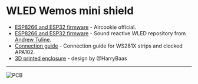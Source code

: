 # WLED Wemos mini shield

- [ESP8266 and ESP32 firmware](https://github.com/srg74/WLED-wemos-shield/tree/master/resources/Firmware/WLED_wemos_shield) -  Aircookie official.
- [ESP8266 and ESP32 firmware](https://github.com/srg74/WLED-wemos-shield/tree/master/resources/Firmware/Sound_reactive) - Sound reactive WLED repository from [Andrew Tuline](https://github.com/atuline/WLED).
- [Connection guide](https://github.com/srg74/WLED-wemos-shield/blob/master/resources/mini_shield/mini_connection_guide_v1.2.pdf) - Connection guide for WS281X strips and clocked APA102.
- [3D printed enclosure](https://www.thingiverse.com/thing:4965917) - design by @HarryBaas

***
![PCB](https://github.com/srg74/WLED-wemos-shield/blob/master/resources/Images/Mini_shield_v1.2.jpg)
